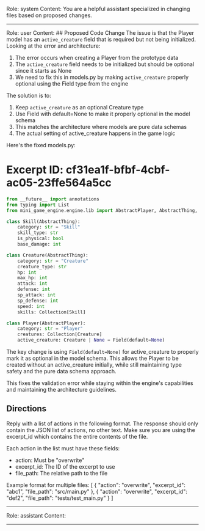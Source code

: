Role: system
Content: You are a helpful assistant specialized in changing files based on proposed changes.
__________________
Role: user
Content: ## Proposed Code Change
The issue is that the Player model has an `active_creature` field that is required but not being initialized. Looking at the error and architecture:

1. The error occurs when creating a Player from the prototype data
2. The `active_creature` field needs to be initialized but should be optional since it starts as None
3. We need to fix this in models.py by making `active_creature` properly optional using the Field type from the engine

The solution is to:
1. Keep `active_creature` as an optional Creature type
2. Use Field with default=None to make it properly optional in the model schema
3. This matches the architecture where models are pure data schemas
4. The actual setting of active_creature happens in the game logic

Here's the fixed models.py:

# Excerpt ID: cf31ea1f-bfbf-4cbf-ac05-23ffe564a5cc
```python main_game/models.py
from __future__ import annotations
from typing import List
from mini_game_engine.engine.lib import AbstractPlayer, AbstractThing, Collection, Field

class Skill(AbstractThing):
    category: str = "Skill"
    skill_type: str  
    is_physical: bool
    base_damage: int

class Creature(AbstractThing):
    category: str = "Creature"
    creature_type: str
    hp: int
    max_hp: int
    attack: int
    defense: int
    sp_attack: int
    sp_defense: int
    speed: int
    skills: Collection[Skill]

class Player(AbstractPlayer):
    category: str = "Player"
    creatures: Collection[Creature]
    active_creature: Creature | None = Field(default=None)
```

The key change is using `Field(default=None)` for active_creature to properly mark it as optional in the model schema. This allows the Player to be created without an active_creature initially, while still maintaining type safety and the pure data schema approach.

This fixes the validation error while staying within the engine's capabilities and maintaining the architecture guidelines.

## Directions
Reply with a list of actions in the following format. The response should only contain the JSON list of actions, no other text.
Make sure you are using the excerpt_id which contains the entire contents of the file.

Each action in the list must have these fields:
- action: Must be "overwrite"
- excerpt_id: The ID of the excerpt to use
- file_path: The relative path to the file

Example format for multiple files:
[
    {
        "action": "overwrite",
        "excerpt_id": "abc1",
        "file_path": "src/main.py"
    },
    {
        "action": "overwrite",
        "excerpt_id": "def2",
        "file_path": "tests/test_main.py"
    }
]
__________________
Role: assistant
Content: 
__________________
